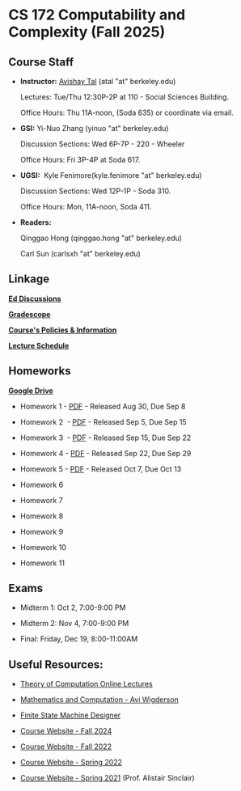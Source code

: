 # CS 172 Computability and Complexity (Fall 2025)

## Course Staff

- **Instructor:** [Avishay Tal](/avishay-tal/) (atal "at" berkeley.edu)

  Lectures: Tue/Thu 12:30P-2P at 110 - Social Sciences Building.

  Office Hours: Thu 11A-noon, (Soda 635) or coordinate via email.

- **GSI:** Yi-Nuo Zhang (yinuo "at" berkeley.edu)

    Discussion Sections: Wed 6P-7P - 220 - Wheeler

  Office Hours: Fri 3P-4P  at Soda 617.

- **UGSI:**  Kyle Fenimore(kyle.fenimore "at" berkeley.edu)

  Discussion Sections: Wed 12P-1P - Soda 310.

  Office Hours: Mon, 11A-noon, Soda 411.

- **Readers:**

  Qinggao Hong (qinggao.hong "at" berkeley.edu)

  Carl Sun (carlsxh "at" berkeley.edu)

## Linkage

**[Ed Discussions](https://edstem.org/us/courses/84973)**

**[Gradescope](https://www.gradescope.com/courses/1110614)**

**[Course's Policies & Information](./course-policies)**

**[Lecture Schedule](https://drive.google.com/open?id=1u7MJUPbMGMED6z1xUB49WxcO42fR7kJuD9HeJRzR0ng)**

## Homeworks
  
**[Google Drive](https://drive.google.com/drive/folders/1nViHxVOdUs4v078r3fjuhjY5NxPuiYSU?usp=sharing)**

- Homework 1 - [PDF](https://drive.google.com/file/d/1v62W_Q-pu8Dvk33WUXKlR2kpngTj5yV4/view?usp=share_link) \- Released Aug 30, Due Sep 8

- Homework 2  - [PDF](https://drive.google.com/file/d/1ECy6neB_FY0cwCocYDcehe5TOtmhvRQ5/view?usp=share_link) \- Released Sep 5, Due Sep 15

- Homework 3  - [PDF](https://drive.google.com/file/d/1HVCyVl_J1d_5DZppIQEtTBQ_FO_mWpuG/view?usp=share_link) \- Released Sep 15, Due Sep 22

- Homework 4 - [PDF](https://drive.google.com/file/d/1zH9PZJUcjrV327s-AzxR8bCgbljHSKgA/view?usp=share_link) \- Released Sep 22, Due Sep 29

- Homework 5 - [PDF](https://drive.google.com/file/d/1OXIcB9eP2aGOuviMgFhWLfGkZlq3lsQ3/view?usp=share_link) \- Released Oct 7, Due Oct 13

- Homework 6

- Homework 7

- Homework 8

- Homework 9

- Homework 10

- Homework 11
  
## Exams

- Midterm 1: Oct 2, 7:00-9:00 PM

- Midterm 2: Nov 4, 7:00-9:00 PM

- Final: Friday, Dec 19, 8:00-11:00AM
  
## Useful Resources:

- [Theory of Computation Online Lectures](https://hackmd.io/2AqODdrtTOuj6fb5uMDZYw?view)

- [Mathematics and Computation - Avi Wigderson](https://www.math.ias.edu/files/Book-online-Aug0619.pdf)

- [Finite State Machine Designer](https://madebyevan.com/fsm/)

- [Course Website - Fall 2024](../fall-2024/)

- [Course Website - Fall 2022](../fall-2022/)

- [Course Website - Spring 2022](../spring-2022)

- [Course Website - Spring 2021](https://people.eecs.berkeley.edu/~sinclair/cs172/s21.html) (Prof. Alistair Sinclair)
